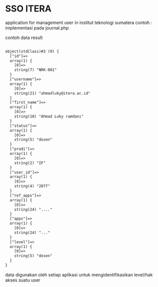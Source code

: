 # SSO ITERA
application for management user in institut teknologi sumatera
contoh : implementasi pada journal.php

contoh data result
``` html
	
object(stdClass)#3 (9) {
  ["id"]=>
  array(1) {
    [0]=>
    string(7) "NRK-081"
  }
  ["username"]=>
  array(1) {
    [0]=>
    string(21) "ahmadluky@itera.ac.id"
  }
  ["first_name"]=>
  array(1) {
    [0]=>
    string(18) "Ahmad Luky ramdani"
  }
  ["status"]=>
  array(1) {
    [0]=>
    string(5) "dosen"
  }
  ["prodi"]=>
  array(1) {
    [0]=>
    string(2) "IF"
  }
  ["user_id"]=>
  array(1) {
    [0]=>
    string(4) "2077"
  }
  ["ref_apps"]=>
  array(1) {
    [0]=>
    string(24) "...."
  }
  ["apps"]=>
  array(1) {
    [0]=>
    string(24) "..."
  }
  ["level"]=>
  array(1) {
    [0]=>
    string(5) "dosen"
  }
}

```

data digunakan oleh setiap aplikasi untuk mengidentifikasikan level/hak akses suatu user
